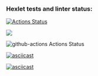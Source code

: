 ### Hexlet tests and linter status:
[![Actions Status](https://github.com/NurlanKhamzin/python-project-lvl1/workflows/hexlet-check/badge.svg)](https://github.com/NurlanKhamzin/python-project-lvl1/actions)

<a href="https://codeclimate.com/github/codeclimate/codeclimate/maintainability"><img src="https://api.codeclimate.com/v1/badges/a99a88d28ad37a79dbf6/maintainability" /></a>

![github-actions Actions Status](https://github.com/NurlanKhamzin/python-project-lvl1/actions/workflows/github_actions.yml/badge.svg)

[![asciicast](https://asciinema.org/a/zh0hB2MdC9qWqmyCiPBYR1PM9.svg)](https://asciinema.org/a/zh0hB2MdC9qWqmyCiPBYR1PM9)

[![asciicast](https://asciinema.org/a/ukcUUojZAXk7Ve8O6tsxPcZvS.svg)](https://asciinema.org/a/ukcUUojZAXk7Ve8O6tsxPcZvS)
